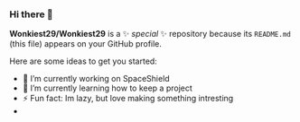 ### Hi there 👋


**Wonkiest29/Wonkiest29** is a ✨ _special_ ✨ repository because its `README.md` (this file) appears on your GitHub profile.

Here are some ideas to get you started:

- 🔭 I’m currently working on SpaceShield
- 🌱 I’m currently learning how to keep a project
- ⚡ Fun fact: Im lazy, but love making something intresting
- <!-- - 👯 I’m looking to collaborate on ... -->
<!-- - 🤔 I’m looking for help with ... -->
<!-- - 💬 Ask me about ... -->
<!-- - 📫 How to reach me: ... -->
<!-- - 😄 Pronouns: ... -->


 
